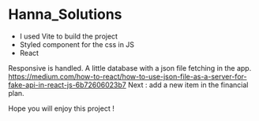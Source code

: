 # Hanna_Solutions

- I used Vite to build the project
- Styled component for the css in JS
- React

Responsive is handled. 
A little database with a json file fetching in the app.
https://medium.com/how-to-react/how-to-use-json-file-as-a-server-for-fake-api-in-react-js-6b72606023b7
Next : add a new item in the financial plan. 

Hope you will enjoy this project !
